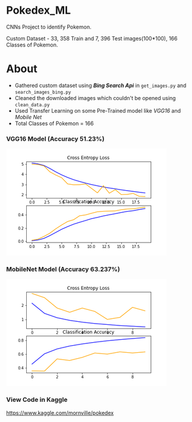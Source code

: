 # Pokedex_ML
CNNs Project to identify Pokemon.
<p>Custom Dataset - 33, 358 Train and 7, 396 Test images(100*100), 166 Classes of Pokemon.</p>

# About
- Gathered custom dataset using  <b><i>Bing Search Api</i></b>  in `get_images.py` and `search_images_bing.py`
- Cleaned the downloaded images which couldn't be opened using `clean_data.py`
- Used Transfer Learning on some Pre-Trained model like <i> VGG16 </i> and <i> Mobile Net </i>
- Total Classes of Pokemon = 166

### VGG16 Model (Accuracy 51.23%)
<img src="Accuracy Charts/Vgg16 - 51.63.png">

### MobileNet Model (Accuracy 63.237%)
<img src="Accuracy Charts/MobileNet - 63.237.png">

### View Code in Kaggle
<a href="https://www.kaggle.com/mornville/pokedex">https://www.kaggle.com/mornville/pokedex</a>

